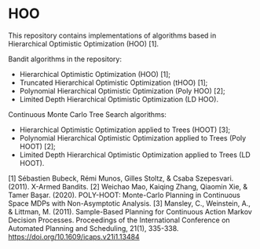 # HOO

This repository contains implementations of algorithms based in Hierarchical Optimistic Optimization (HOO) [1].

Bandit algorithms in the repository:
- Hierarchical Optimistic Optimization (HOO) [1];
- Truncated Hierarchical Optimistic Optimization (tHOO) [1];
- Polynomial Hierarchical Optimistic Optimization (Poly HOO) [2];
- Limited Depth Hierarchical Optimistic Optimization (LD HOO).

Continuous Monte Carlo Tree Search algorithms:
- Hierarchical Optimistic Optimization applied to Trees (HOOT) [3];
- Polynomial Hierarchical Optimistic Optimization applied to Trees (Poly HOOT) [2];
- Limited Depth Hierarchical Optimistic Optimization applied to Trees (LD HOOT).

[1] Sébastien Bubeck, Rémi Munos, Gilles Stoltz, & Csaba Szepesvari. (2011). X-Armed Bandits.
[2] Weichao Mao, Kaiqing Zhang, Qiaomin Xie, & Tamer Başar. (2020). POLY-HOOT: Monte-Carlo Planning in Continuous Space MDPs with Non-Asymptotic Analysis.
[3] Mansley, C., Weinstein, A., & Littman, M. (2011). Sample-Based Planning for Continuous Action Markov Decision Processes. Proceedings of the International Conference on Automated Planning and Scheduling, 21(1), 335-338. https://doi.org/10.1609/icaps.v21i1.13484
